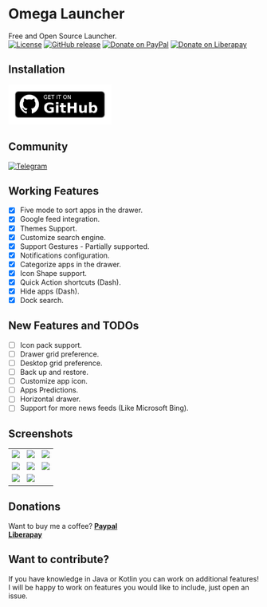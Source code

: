 # Omega Launcher
Free and Open Source Launcher. <br/>
[![License](https://img.shields.io/badge/License-Apache%202.0-blue.svg?style=for-the-badge)](https://opensource.org/licenses/Apache-2.0)
[![GitHub release](https://img.shields.io/github/release/otakuhqz/Omega.svg?style=for-the-badge)](https://github.com/otakuhqz/Omega/releases)
[![Donate on PayPal](https://img.shields.io/badge/PayPal-Donate%20Now-orange.svg?style=for-the-badge)](https://paypal.me/saulhenriquez)
[![Donate on Liberapay](https://liberapay.com/assets/widgets/donate.svg)](https://liberapay.com/otakuhqz/donate)

## Installation
[<img src="badge_github.png" alt="Get it on GitHub" height="80">](https://github.com/otakuhqz/omega/releases)

## Community
[![Telegram](https://img.shields.io/badge/Telegram-channel-blue.svg?style=for-the-badge)](https://t.me/omegalauncher)

##  Working Features
-   [X] Five mode to sort apps in the drawer.
-   [X] Google feed integration.
-   [X] Themes Support.
-   [X] Customize search engine.
-   [X] Support Gestures 
        - Partially supported.
-   [X] Notifications configuration.
-   [X] Categorize apps in the drawer.
-   [X] Icon Shape support.
-   [X] Quick Action shortcuts (Dash).
-   [X] Hide apps (Dash).
-   [X] Dock search.

##  New Features and TODOs
-   [ ] Icon pack support.
-   [ ] Drawer grid preference.
-   [ ] Desktop grid preference.
-   [ ] Back up and restore.
-   [ ] Customize app icon.
-   [ ] Apps Predictions.
-   [ ] Horizontal drawer.
-   [ ] Support for more news feeds (Like Microsoft Bing).

##  Screenshots
<table>
    <tr>
        <td><img src="https://github.com/otakuhqz/omega/blob/master/snapshots/omega1.jpg" width="256" />
        </td>
        <td><img src="https://github.com/otakuhqz/omega/blob/master/snapshots/omega2.jpg" width="256" />
        </td>
        <td><img src="https://github.com/otakuhqz/omega/blob/master/snapshots/omega3.jpg" width="256" />
        </td>
    </tr>
        <tr>
        <td><img src="https://github.com/otakuhqz/omega/blob/master/snapshots/omega4.jpg" width="256" />
        </td>
        <td><img src="https://github.com/otakuhqz/omega/blob/master/snapshots/omega5.jpg" width="256" />
        </td>
        <td><img src="https://github.com/otakuhqz/omega/blob/master/snapshots/omega6.jpg" width="256" />
        </td>
    </tr>
     <tr>
        <td><img src="https://github.com/otakuhqz/omega/blob/master/snapshots/omega7.jpg" width="256" />
        </td>
        <td><img src="https://github.com/otakuhqz/omega/blob/master/snapshots/omega8.jpg" width="256" />
        </td>
        <td>
        </td>
    </tr>
</table>

## Donations
Want to buy me a coffee? 
**[Paypal](https://paypal.me/saulhenriquez)**   
**[Liberapay](https://liberapay.com/otakuhqz/donate)**


## Want to contribute?
If you have knowledge in Java or Kotlin you can work on additional features!
I will be happy to work on features you would like to include, just open an issue.